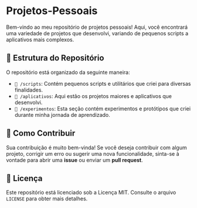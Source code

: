 # Projetos-Pessoais

Bem-vindo ao meu repositório de projetos pessoais! Aqui, você encontrará uma variedade de projetos que desenvolvi, variando de pequenos scripts a aplicativos mais complexos.

## 📂 Estrutura do Repositório

O repositório está organizado da seguinte maneira:

- `📜 /scripts`: Contém pequenos scripts e utilitários que criei para diversas finalidades.
- `📱 /aplicativos`: Aqui estão os projetos maiores e aplicativos que desenvolvi.
- `🧪 /experimentos`: Esta seção contém experimentos e protótipos que criei durante minha jornada de aprendizado.

## 🤝 Como Contribuir

Sua contribuição é muito bem-vinda! Se você deseja contribuir com algum projeto, corrigir um erro ou sugerir uma nova funcionalidade, sinta-se à vontade para abrir uma **issue** ou enviar um **pull request**.

## 📜 Licença

Este repositório está licenciado sob a Licença MIT. Consulte o arquivo `LICENSE` para obter mais detalhes.


